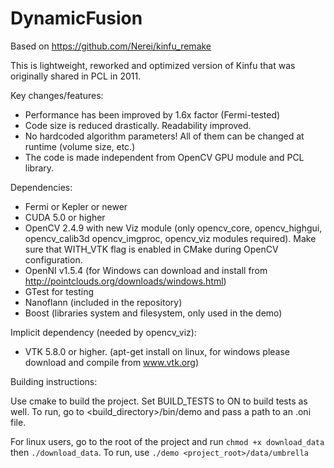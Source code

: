 DynamicFusion
============
Based on https://github.com/Nerei/kinfu_remake

This is lightweight, reworked and optimized version of Kinfu that was originally shared in PCL in 2011. 

Key changes/features:
* Performance has been improved by 1.6x factor (Fermi-tested)
* Code size is reduced drastically. Readability improved. 
* No hardcoded algorithm parameters! All of them can be changed at runtime (volume size, etc.)
* The code is made independent from OpenCV GPU module and PCL library. 

Dependencies:
* Fermi or Kepler or newer
* CUDA 5.0 or higher
* OpenCV 2.4.9 with new Viz module (only opencv_core, opencv_highgui, opencv_calib3d opencv_imgproc, opencv_viz modules required). Make sure that WITH_VTK flag is enabled in CMake during OpenCV configuration.
* OpenNI v1.5.4 (for Windows can download and install from http://pointclouds.org/downloads/windows.html)
* GTest for testing
* Nanoflann (included in the repository)
* Boost (libraries system and filesystem, only used in the demo)


Implicit dependency (needed by opencv_viz):
* VTK 5.8.0 or higher. (apt-get install on linux, for windows please download and compile from www.vtk.org)

Building instructions:

Use cmake to build the project. Set BUILD_TESTS to ON to build tests as well.
To run, go to <build_directory>/bin/demo and pass a path to an .oni file.

For linux users, go to the root of the project and run
`chmod +x download_data` then `./download_data`. To run, use `./demo <project_root>/data/umbrella`